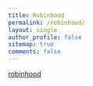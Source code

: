 ```yaml
---
title: Robinhood
permalink: /robinhood/
layout: single
author_profile: false
sitemap: true
comments: false
---
```

[robinhood](https://share.robinhood.com/jayk13)